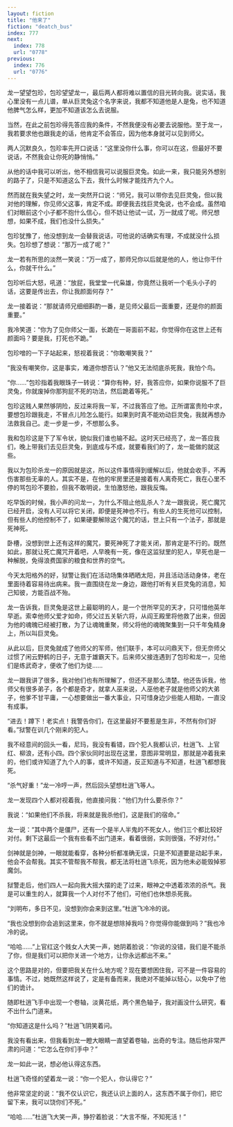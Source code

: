 ```yaml
---
layout: fiction
title: "他来了"
fiction: "deatch_bus"
index: 777
next:
  index: 778
  url: "0778"
previous:
  index: 776
  url: "0776"
---
```

龙一望望包珍，包珍望望龙一，最后两人都将难以置信的目光转向我。说实话，我心里没有一点儿谱，单从巨灵兔这个名字来说，我都不知道他是人是兔，也不知道他脾气怎么样，更加不知道该怎么去说服。

当然，在此之前包珍得先答应我的条件，不然我便没有必要去说服他。至于龙一，我若要求他也跟我走的话，他肯定不会答应，因为他本身就可以见到师父。

两人沉默良久，包珍率先开口说话：“这里没你什么事，你可以在这，但最好不要说话，不然我会让你死的静悄悄。”

从他的话中我可以听出，他不相信我可以说服巨灵兔。如此一来，我只能另外想别的路子了，只是不知道这么下去，我什么时候才能找齐九个人。

然而就在我失望之时，龙一突然开口说：“师兄，我可以带你去见巨灵兔，但以我对他的理解，你见师父这事，肯定不成。即便我去找巨灵兔说，也不会成。虽然咱们对眼前这个小子都不抱什么信心，但不妨让他试一试，万一就成了呢。师兄想想，如果不成，我们也没什么损失。”

包珍犹豫了，他没想到龙一会替我说话，可他说的话确实有理，不成就没什么损失。包珍想了想说：“那万一成了呢？”

龙一若有所思的淡然一笑说：“万一成了，那师兄你以后就是他的人，他让你干什么，你就干什么。”

包珍听后大怒，吼道：“放屁，我堂堂一代枭雄，你竟然让我听一个毛头小子的话，这要是传出去，你让我颜面何存？”

龙一接着说：“那就请师兄细细斟酌一番，是见师父最后一面重要，还是你的颜面重要。”

我冷笑道：“你为了见你师父一面，长跪在一哥面前不起，你觉得你在这世上还有颜面吗？要是我，打死也不跪。”

包珍噌的一下子站起来，怒视着我说：“你敢嘲笑我？”

“我没有嘲笑你，这是事实，难道你想否认？”他又无法彻底杀死我，我怕个鸟。

“你……”包珍指着我眼珠子一转说：“算你有种，好，我答应你，如果你说服不了巨灵兔，你就废掉你那狗屁不死的功法，然后跪着等死。”

包珍这贱人果然够阴险，反过来将我一军，不过我答应了他。正所谓富贵险中求，要想包珍跟我走，不冒点儿险怎么能行。如果到时真不能劝动巨灵兔，我就再想办法救我自己。走一步是一步，不想那么多。

我和包珍这是下了军令状，貌似我们谁也输不起。这时天已经亮了，龙一答应我们，晚上带我们去见巨灵兔，到底成与不成，就要看我们的了，龙一能做的就这些。

我以为包珍杀龙一的原因就是这，所以这件事情得到缓解以后，他就会收手，不再伤害那些无辜的人。其实不是，在他的牢房里还是接着有人离奇死亡，我在心里不停的骂包珍不要脸，但我不敢明说，生怕激怒他，跟我反悔。

吃早饭的时候，我小声的问龙一，为什么不阻止他乱杀人？龙一跟我说，死亡魔咒已经开启，没有人可以将它关闭，即便是死神也不行。有些人的生死他可以控制，但有些人的他控制不了，如果硬要解除这个魔咒的话，世上只有一个法子，那就是死神死。

卧槽，没想到世上还有这样的魔咒，要死神死了才能关闭，那肯定是不行的。既然如此，那就让死亡魔咒开着吧，人早晚有一死，像在这监狱里的犯人，早死也是一种解脱，免得浪费国家的粮食和世界的空气。

今天太阳格外的好，狱警让我们在活动场集体晒晒太阳，并且活动活动身体，老在里面待着容易待出病来。我一直围绕在龙一身边，跟他打听有关巨灵兔的消息，知己知彼，方能百战不殆。

龙一告诉我，巨灵兔是这世上最聪明的人，是一个世所罕见的天才，只可惜他英年早逝。索幸他师父爱才如命，师父过五关斩六将，从阎王殿里将他救了出来，但因为他的魂魄已经被打散，为了让魂魄重聚，师父将他的魂魄聚集到一只千年兔精身上，所以叫巨灵兔。

从此以后，巨灵兔就成了他师父的军师，他们联手，本可以问鼎天下，但无奈师父过惯了闲云野鹤的日子，无意于雄霸天下。后来师父接连遇到了包珍和龙一，见他们是练武奇才，便收了他们为徒……

龙一跟我讲了很多，我对他们也有所理解了，但还不是那么清楚。他还告诉我，他师父有很多弟子，各个都是奇才，就拿人巫来说，人巫他老子就是他师父的大弟子，他爹不甘平庸，一心想要做出一番大事业，只可惜身边少些能人相助，一直没有成事。

“进去！蹲下！老实点！我警告你们，在这里最好不要惹是生非，不然有你们好看。”狱警在训几个刚来的犯人。

我不经意间的回头一看，尼玛，我没有看错，四个犯人我都认识，杜逍飞、上官红、柳浪，还有小四。四个家伙同时出现在这里，意图非常明显，那就是冲着我来的，他们或许知道了九个人的事，或许不知道，反正知道与不知道，杜逍飞都想我死。

“杀气好重！”龙一冷哼一声，然后回头望想杜逍飞等人。

龙一发现四个人都对视着我，他直接问我：“他们为什么要杀你？”

我说：“如果他们不杀我，将来就是我杀他们，这是我们的宿命。”

龙一说：“其中两个是僵尸，还有一个是半人半鬼的不死女人，他们三个都比较好对付。剩下这最后一个我有些看不出门道来，看着很弱，实则很强，不好对付。”

剑神就是剑神，一眼就能看穿，各种分析都准确无误，只是不知道要是动起手来，他会不会帮我。其实不管帮我不帮我，都无法将杜逍飞杀死，因为他未必能毁掉邪魔剑。

狱警走后，他们四人一起向我大摇大摆的走了过来，眼神之中透着浓浓的杀气。我是可以重生的人，就算我一个人对付不了他们，可他们也休想杀死我。

“刘明布，多日不见，没想到你会来到这里。”杜逍飞冷冷的说。

“我也没想到你会追到这里来，你不就是想除掉我吗？你觉得你能做到吗？”我也冷冷的说。

“哈哈……”上官红这个贱女人大笑一声，她阴着脸说：“你说的没错，我们是不能杀了你，但是我们可以把你关进一个地方，让你永远都出不来。”

这个思路是对的，但要把我关在什么地方呢？现在要想困住我，可不是一件容易的事情。不过，她既然这样说了，定是有备而来，我绝对不能掉以轻心，以免中了他们的诡计。

随即杜逍飞手中出现一个卷轴，淡黄花纸，两个黑色轴子，我对画没什么研究，看不出什么门道来。

“你知道这是什么吗？”杜逍飞阴笑着问。

我没有看出来，但我看到龙一瞪大眼睛一直望着卷轴，出奇的专注。随后他非常严肃的问道：“它怎么在你们手中？”

龙一如此一说，想必他认得这东西。

杜逍飞奇怪的望着龙一说：“你一个犯人，你认得它？”

他非常坚定的说：“我不仅认识它，我还认识上面的人，这东西不属于你们，把它留下来，我可以饶你们不死。”

“哈哈……”杜逍飞大笑一声，狰狞着脸说：“大言不惭，不知死活！”